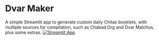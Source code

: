 # Dvar Maker
A simple Streamlit app to generate custom daily Chitas booklets, with multiple sources for compilation, such as Chabad.Org and Dvar Malchus, plus some extras.
[![Streamlit App](https://static.streamlit.io/badges/streamlit_badge_black_white.svg)](https://dvarmaker.streamlit.app)
